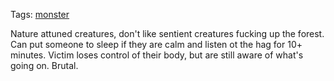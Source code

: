 Tags: [monster](Monsters)

Nature attuned creatures, don't like sentient creatures fucking up the forest. Can put someone to sleep if they are calm and listen ot the hag for 10+ minutes. Victim loses control of their body, but are still aware of what's going on. Brutal.